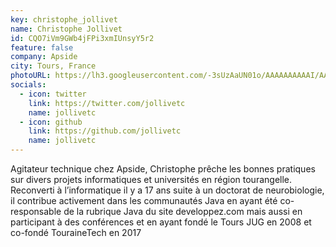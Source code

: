 ```yaml
---
key: christophe_jollivet
name: Christophe Jollivet
id: CQO7iVm9GWb4jFPi3xmIUnsyY5r2
feature: false
company: Apside
city: Tours, France
photoURL: https://lh3.googleusercontent.com/-3sUzAaUN01o/AAAAAAAAAAI/AAAAAAAACzE/6Nekr6L7RSk/photo.jpg
socials:
  - icon: twitter
    link: https://twitter.com/jollivetc
    name: jollivetc
  - icon: github
    link: https://github.com/jollivetc
    name: jollivetc
---
```

Agitateur technique chez Apside, Christophe prêche les bonnes pratiques sur divers projets informatiques et universités en région tourangelle. Reconverti à l’informatique il y a 17 ans suite à un doctorat de neurobiologie, il contribue activement dans les communautés Java en ayant été co-responsable de la rubrique Java du site developpez.com mais aussi en participant à des conférences et en ayant fondé le Tours JUG en 2008 et co-fondé TouraineTech en 2017
